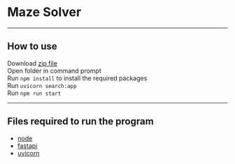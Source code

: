 # Maze Solver
---
## How to use
Download [zip file](https://github.com/PranavSindhanuru/Maze-Solver/archive/refs/heads/main.zip)\
Open folder in command prompt \
Run `npm install` to install the required packages\
Run `uvicorn search:app` \
Run `npm run start`

---
## Files required to run the program
- [node](https://nodejs.org/en/)
- [fastapi](https://pypi.org/project/fastapi/)
- [uvicorn](https://pypi.org/project/uvicorn/)

